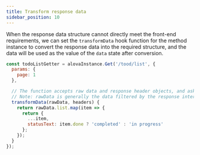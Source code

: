 ```yaml
---
title: Transform response data
sidebar_position: 10
---
```


When the response data structure cannot directly meet the front-end requirements, we can set the `transformData` hook function for the method instance to convert the response data into the required structure, and the data will be used as the value of the `data` state after conversion.

```javascript
const todoListGetter = alovaInstance.Get('/tood/list', {
  params: {
    page: 1
  },

  // The function accepts raw data and response header objects, and asks to return the converted data, which will be assigned to the data state.
  // Note: rawData is generally the data filtered by the response interceptor. For the configuration of the response interceptor, please refer to the [Setting the Global Response Interceptor] chapter.
  transformData(rawData, headers) {
    return rawData.list.map(item => {
      return {
        ...item,
        statusText: item.done ? 'completed' : 'in progress'
      };
    });
  }
});
```
